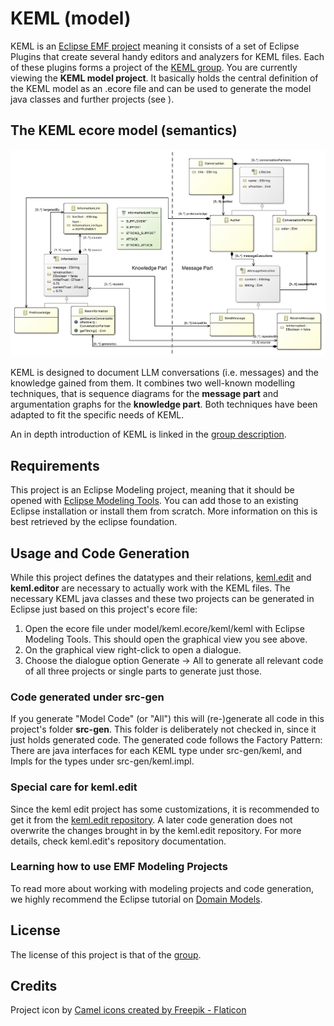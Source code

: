 # KEML (model)

KEML is an [Eclipse EMF project](https://projects.eclipse.org/projects/modeling.emf.emf) meaning it consists of a set of Eclipse Plugins that create several handy editors and analyzers for KEML files. Each of these plugins forms a project of the [KEML group](https://gitlab.uni-koblenz.de/keml). You are currently viewing the **KEML model project**. It basically holds the central definition of the KEML model as an .ecore file and can be used to generate the model java classes and further projects (see ).

## The KEML ecore model (semantics)

![KEML model v1.0.0](model/keml-with-parts.jpg "KEML model in v1.0.0")

KEML is designed to document LLM conversations (i.e. messages) and the knowledge gained from them.
It combines two well-known modelling techniques, that is sequence diagrams for the **message part** and argumentation graphs for the **knowledge part**.
Both techniques have been adapted to fit the specific needs of KEML.

An in depth introduction of KEML is linked in the [group description](https://gitlab.uni-koblenz.de/keml).


## Requirements
This project is an Eclipse Modeling project, meaning that it should be opened with [Eclipse Modeling Tools](https://www.eclipse.org/downloads/packages/release/2024-03/r/eclipse-modeling-tools). You can add those to an existing Eclipse installation or install them from scratch. More information on this is best retrieved by the eclipse foundation.

## Usage and Code Generation
While this project defines the datatypes and their relations, [keml.edit](https://gitlab.uni-koblenz.de/keml/keml.edit) and **keml.editor** are necessary to actually work with the KEML files.
The necessary KEML java classes and these two projects can be generated in Eclipse just based on this project's ecore file:
1. Open the ecore file under model/keml.ecore/keml/keml with Eclipse Modeling Tools.
This should open the graphical view you see above.
2. On the graphical view right-click to open a dialogue.
3. Choose the dialogue option Generate -> All to generate all relevant code of all three projects or single parts to generate just those.

### Code generated under src-gen
If you generate "Model Code" (or "All") this will (re-)generate all code in this project's folder **src-gen**. This folder is deliberately not checked in, since it just holds generated code.
The generated code follows the Factory Pattern:
There are java interfaces for each KEML type under src-gen/keml, and Impls for the types under src-gen/keml.impl.

### Special care for keml.edit
Since the keml edit project has some customizations, it is recommended to get it from the [keml.edit repository](https://gitlab.uni-koblenz.de/keml/keml.edit). A later code generation does not overwrite the changes brought in by the keml.edit repository.
For more details, check keml.edit's repository documentation.

### Learning how to use EMF Modeling Projects
To read more about working with modeling projects and code generation, we highly recommend the Eclipse tutorial on [Domain Models](https://wiki.eclipse.org/Sirius/Tutorials/DomainModelTutorial).


## License
The license of this project is that of the [group](https://gitlab.uni-koblenz.de/keml).

## Credits
Project icon by <a href="https://www.flaticon.com/free-icons/camel" title="camel icons">Camel icons created by Freepik - Flaticon</a>

